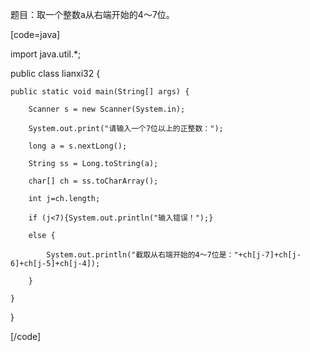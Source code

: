 题目：取一个整数a从右端开始的4～7位。
[code=java]   
import java.util.*;
public class lianxi32 {
	public static void main(String[] args) {
		Scanner s = new Scanner(System.in);
		System.out.print("请输入一个7位以上的正整数：");
		long a = s.nextLong();
		String ss = Long.toString(a);
		char[] ch = ss.toCharArray();
		int j=ch.length;
		if (j<7){System.out.println("输入错误！");}
		else {
			System.out.println("截取从右端开始的4～7位是："+ch[j-7]+ch[j-6]+ch[j-5]+ch[j-4]);
		}
	}
}	 
[/code]